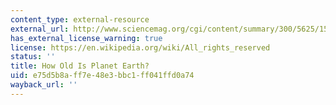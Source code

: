 ```yaml
---
content_type: external-resource
external_url: http://www.sciencemag.org/cgi/content/summary/300/5625/1513
has_external_license_warning: true
license: https://en.wikipedia.org/wiki/All_rights_reserved
status: ''
title: How Old Is Planet Earth?
uid: e75d5b8a-ff7e-48e3-bbc1-ff041ffd0a74
wayback_url: ''
---
```

